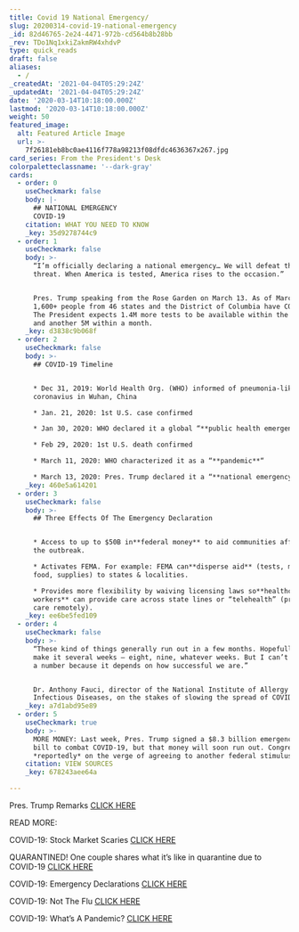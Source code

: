 ```yaml
---
title: Covid 19 National Emergency/
slug: 20200314-covid-19-national-emergency
_id: 82d46765-2e24-4471-972b-cd564b8b28bb
_rev: TDo1Nq1xkiZakmRW4xhdvP
type: quick_reads
draft: false
aliases:
  - /
_createdAt: '2021-04-04T05:29:24Z'
_updatedAt: '2021-04-04T05:29:24Z'
date: '2020-03-14T10:18:00.000Z'
lastmod: '2020-03-14T10:18:00.000Z'
weight: 50
featured_image:
  alt: Featured Article Image
  url: >-
    7f26181eb8bc0ae4116f778a98213f08dfdc4636367x267.jpg
card_series: From the President's Desk
colorpaletteclassname: '--dark-gray'
cards:
  - order: 0
    useCheckmark: false
    body: |-
      ## NATIONAL EMERGENCY  
      COVID-19
    citation: WHAT YOU NEED TO KNOW
    _key: 35d9278744c9
  - order: 1
    useCheckmark: false
    body: >-
      “I’m officially declaring a national emergency… We will defeat this
      threat. When America is tested, America rises to the occasion.”


      Pres. Trump speaking from the Rose Garden on March 13. As of March 12,
      1,600+ people from 46 states and the District of Columbia have COVID-19.
      The President expects 1.4M more tests to be available within the next week
      and another 5M within a month.
    _key: d3838c9b068f
  - order: 2
    useCheckmark: false
    body: >-
      ## COVID-19 Timeline


      * Dec 31, 2019: World Health Org. (WHO) informed of pneumonia-like
      coronavius in Wuhan, China

      * Jan. 21, 2020: 1st U.S. case confirmed

      * Jan 30, 2020: WHO declared it a global “**public health emergency**“

      * Feb 29, 2020: 1st U.S. death confirmed

      * March 11, 2020: WHO characterized it as a “**pandemic**“

      * March 13, 2020: Pres. Trump declared it a “**national emergency**“
    _key: 460e5a614201
  - order: 3
    useCheckmark: false
    body: >-
      ## Three Effects Of The Emergency Declaration


      * Access to up to $50B in**federal money** to aid communities affected by
      the outbreak.

      * Activates FEMA. For example: FEMA can**disperse aid** (tests, medicine,
      food, supplies) to states & localities.

      * Provides more flexibility by waiving licensing laws so**healthcare
      workers** can provide care across state lines or “telehealth” (provide
      care remotely).
    _key: ee6be5fed109
  - order: 4
    useCheckmark: false
    body: >-
      “These kind of things generally run out in a few months. Hopefully, we’ll
      make it several weeks — eight, nine, whatever weeks. But I can’t give you
      a number because it depends on how successful we are.”


      Dr. Anthony Fauci, director of the National Institute of Allergy and
      Infectious Diseases, on the stakes of slowing the spread of COVID-19.
    _key: a7d1abd95e89
  - order: 5
    useCheckmark: true
    body: >-
      MORE MONEY: Last week, Pres. Trump signed a $8.3 billion emergency funding
      bill to combat COVID-19, but that money will soon run out. Congress is
      *reportedly* on the verge of agreeing to another federal stimulus package.
    citation: VIEW SOURCES
    _key: 678243aee64a

---
```

Pres. Trump Remarks [CLICK HERE](https://www.whitehouse.gov/briefings-statements/remarks-president-trump-vice-president-pence-members-coronavirus-task-force-press-conference-3/)

READ MORE:

COVID-19: Stock Market Scaries [CLICK HERE](https://smarthernews.com/stock-market-scaries/)

QUARANTINED! One couple shares what it’s like in quarantine due to COVID-19 [CLICK HERE](https://smarthernews.com/article/quarantined-one-couple-shares-what-its-like-in-quarantine-due-to-covid-19/)

COVID-19: Emergency Declarations [CLICK HERE](https://smarthernews.com/covid19-emergency-declarations/)

COVID-19: Not The Flu [CLICK HERE](https://smarthernews.com/not-the-flu/)

COVID-19: What’s A Pandemic? [CLICK HERE](https://smarthernews.com/pandemic-potential/)